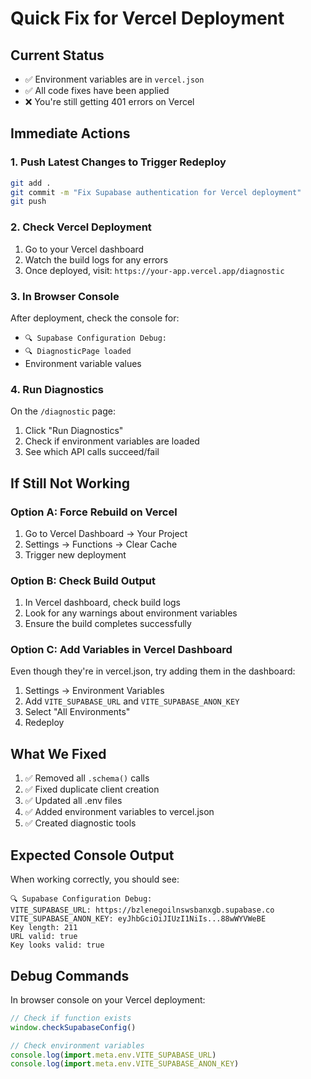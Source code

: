 # Quick Fix for Vercel Deployment

## Current Status
- ✅ Environment variables are in `vercel.json`
- ✅ All code fixes have been applied
- ❌ You're still getting 401 errors on Vercel

## Immediate Actions

### 1. Push Latest Changes to Trigger Redeploy
```bash
git add .
git commit -m "Fix Supabase authentication for Vercel deployment"
git push
```

### 2. Check Vercel Deployment
1. Go to your Vercel dashboard
2. Watch the build logs for any errors
3. Once deployed, visit: `https://your-app.vercel.app/diagnostic`

### 3. In Browser Console
After deployment, check the console for:
- `🔍 Supabase Configuration Debug:`
- `🔍 DiagnosticPage loaded`
- Environment variable values

### 4. Run Diagnostics
On the `/diagnostic` page:
1. Click "Run Diagnostics"
2. Check if environment variables are loaded
3. See which API calls succeed/fail

## If Still Not Working

### Option A: Force Rebuild on Vercel
1. Go to Vercel Dashboard → Your Project
2. Settings → Functions → Clear Cache
3. Trigger new deployment

### Option B: Check Build Output
1. In Vercel dashboard, check build logs
2. Look for any warnings about environment variables
3. Ensure the build completes successfully

### Option C: Add Variables in Vercel Dashboard
Even though they're in vercel.json, try adding them in the dashboard:
1. Settings → Environment Variables
2. Add `VITE_SUPABASE_URL` and `VITE_SUPABASE_ANON_KEY`
3. Select "All Environments"
4. Redeploy

## What We Fixed
1. ✅ Removed all `.schema()` calls
2. ✅ Fixed duplicate client creation
3. ✅ Updated all .env files
4. ✅ Added environment variables to vercel.json
5. ✅ Created diagnostic tools

## Expected Console Output
When working correctly, you should see:
```
🔍 Supabase Configuration Debug:
VITE_SUPABASE_URL: https://bzlenegoilnswsbanxgb.supabase.co
VITE_SUPABASE_ANON_KEY: eyJhbGciOiJIUzI1NiIs...88wWYVWeBE
Key length: 211
URL valid: true
Key looks valid: true
```

## Debug Commands
In browser console on your Vercel deployment:
```javascript
// Check if function exists
window.checkSupabaseConfig()

// Check environment variables
console.log(import.meta.env.VITE_SUPABASE_URL)
console.log(import.meta.env.VITE_SUPABASE_ANON_KEY)
```